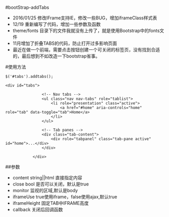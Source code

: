 #bootStrap-addTabs

- 2016/01/25 修改IFrame支持IE，修改一些BUG，增加iframeClass样式表
- 12/19 重新编写了代码，增加一些参数及函数
- theme/fonts 目录下的文件我就没有上传了，就是使用Bootstrap中的fonts文件
- 11月增加了折叠TABS的代码，防止打开过多影响页面
- 最近在做一个前端，需要点击按钮创建一个可关闭的标签页，没有找到合适的，最后想到不如改造一下bootstrap省事。

#使用方法

```
$('#tabs').addtabs();
```
```
<div id="tabs">

                <!-- Nav tabs -->
                <ul class="nav nav-tabs" role="tablist">
                    <li role="presentation" class="active">
                        <a href="#home" aria-controls="home" role="tab" data-toggle="tab">Home</a>
                    </li>                    
                </ul>

                <!-- Tab panes -->
                <div class="tab-content">
                    <div role="tabpanel" class="tab-pane active" id="home">...</div>                    
                </div>

            </div>
```

##参数
-  content string||html 直接指定内容
-  close bool 是否可以关闭，默认是true
-  monitor 监视的区域,默认是body
-  iframeUse true使用iframe，false使用ajax,默认true
-  iframeHeight 固定TAB中IFRAME高度
-  callback 关闭后回调函数

